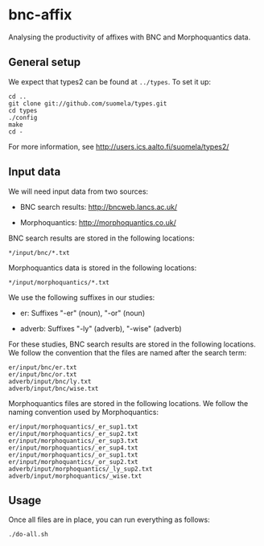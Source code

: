 bnc-affix
=========

Analysing the productivity of affixes with BNC and Morphoquantics data.


General setup
-------------

We expect that types2 can be found at `../types`. To set it up:

    cd ..
    git clone git://github.com/suomela/types.git
    cd types
    ./config
    make
    cd -

For more information, see http://users.ics.aalto.fi/suomela/types2/



Input data
----------

We will need input data from two sources:

- BNC search results: http://bncweb.lancs.ac.uk/

- Morphoquantics: http://morphoquantics.co.uk/

BNC search results are stored in the following locations:

    */input/bnc/*.txt

Morphoquantics data is stored in the following locations:

    */input/morphoquantics/*.txt

We use the following suffixes in our studies:

- er: Suffixes "-er" (noun), "-or" (noun)

- adverb: Suffixes "-ly" (adverb), "-wise" (adverb)

For these studies, BNC search results are stored in the following
locations. We follow the convention that the files are named after
the search term:

    er/input/bnc/er.txt
    er/input/bnc/or.txt
    adverb/input/bnc/ly.txt
    adverb/input/bnc/wise.txt

Morphoquantics files are stored in the following locations. We follow
the naming convention used by Morphoquantics:

    er/input/morphoquantics/_er_sup1.txt
    er/input/morphoquantics/_er_sup2.txt
    er/input/morphoquantics/_er_sup3.txt
    er/input/morphoquantics/_er_sup4.txt
    er/input/morphoquantics/_or_sup1.txt
    er/input/morphoquantics/_or_sup2.txt
    adverb/input/morphoquantics/_ly_sup2.txt
    adverb/input/morphoquantics/_wise.txt


Usage
-----

Once all files are in place, you can run everything as follows:

    ./do-all.sh
